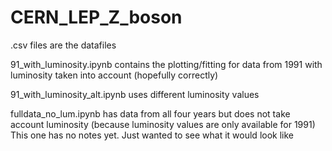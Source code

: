 # CERN_LEP_Z_boson

.csv files are the datafiles

91_with_luminosity.ipynb contains the plotting/fitting for data from 1991 with luminosity taken into account (hopefully correctly)

91_with_luminosity_alt.ipynb uses different luminosity values

fulldata_no_lum.ipynb has data from all four years but does not take account luminosity (because luminosity values are only available for 1991)
This one has no notes yet. Just wanted to see what it would look like

